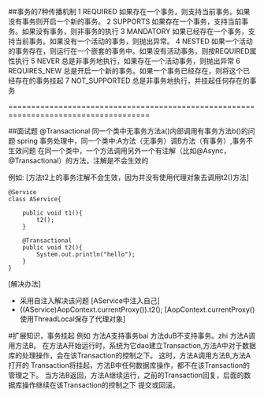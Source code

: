 ##事务的7种传播机制
1 REQUIRED      如果存在一个事务，则支持当前事务。如果没有事务则开启一个新的事务。
2 SUPPORTS      如果存在一个事务，支持当前事务。如果没有事务，则非事务的执行
3 MANDATORY     如果已经存在一个事务，支持当前事务。如果没有一个活动的事务，则抛出异常。
4 NESTED        如果一个活动的事务存在，则运行在一个嵌套的事务中。如果没有活动事务，则按REQUIRED属性执行 
5 NEVER         总是非事务地执行，如果存在一个活动事务，则抛出异常
6 REQUIRES_NEW  总是开启一个新的事务。如果一个事务已经存在，则将这个已经存在的事务挂起
7 NOT_SUPPORTED 总是非事务地执行，并挂起任何存在的事务


=====================================================================================

##面试题
@Transactional 同一个类中无事务方法a()内部调用有事务方法b()的问题
spring 事务处理中，同一个类中:A方法（无事务）调B方法（有事务）,事务不生效问题 
在同一个类中，一个方法调用另外一个有注解（比如@Async，@Transactional）的方法，注解是不会生效的

例如:  [方法t2上的事务注解不会生效，因为并没有使用代理对象去调用t2()方法]
```
@Service
class AService{

    public void t1(){
        t2();
    }

    @Transactional
    public void t2(){
        System.out.println("hello");
    }
}
```
[解决办法]
- 采用自注入解决该问题 [AService中注入自己]
- ((AService)AopContext.currentProxy()).t2(); [AopContext.currentProxy()使用ThreadLocal保存了代理对象]


#扩展知识，事务挂起
例如 方法A支持事务bai
方法duB不支持事务。zhi
方法A调用方法B。
在方法A开始运行时，系统为它dao建立Transaction,方法A中对于数据库的处理操作，会在该Transaction的控制之下。
这时，方法A调用方法B,方法A打开的 Transaction将挂起，方法B中任何数据库操作，都不在该Transaction的管理之下。
当方法B返回，方法A继续运行，之前的Transaction回复，后面的数据库操作继续在该Transaction的控制之下 提交或回滚。